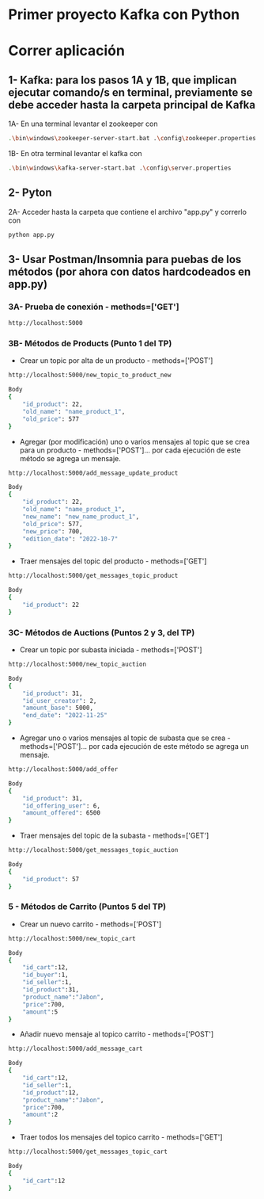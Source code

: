 # Primer proyecto Kafka con Python

# Correr aplicación
## 1- Kafka: para los pasos 1A y 1B, que implican ejecutar comando/s en terminal, previamente se debe acceder hasta la carpeta principal de Kafka
1A- En una terminal levantar el zookeeper con
```bash
.\bin\windows\zookeeper-server-start.bat .\config\zookeeper.properties
```
1B- En otra terminal levantar el kafka con
```bash
.\bin\windows\kafka-server-start.bat .\config\server.properties
```
## 2- Pyton
2A- Acceder hasta la carpeta que contiene el archivo "app.py" y correrlo con
```bash
python app.py
```
## 3- Usar Postman/Insomnia para puebas de los métodos (por ahora con datos hardcodeados en app.py)
### 3A- Prueba de conexión - methods=['GET']
```bash
http://localhost:5000
```
### 3B- Métodos de Products (Punto 1 del TP)

- Crear un topic por alta de un producto - methods=['POST']
```bash
http://localhost:5000/new_topic_to_product_new

Body
{
	"id_product": 22,
	"old_name": "name_product_1",
	"old_price": 577
}
```

- Agregar (por modificación) uno o varios mensajes al topic que se crea para un producto - methods=['POST']... por cada ejecución de este método se agrega un mensaje.
```bash
http://localhost:5000/add_message_update_product

Body
{
	"id_product": 22,
	"old_name": "name_product_1",
	"new_name": "new_name_product_1",
	"old_price": 577,
	"new_price": 700,
	"edition_date": "2022-10-7"
}
```
- Traer mensajes del topic del producto - methods=['GET']
```bash
http://localhost:5000/get_messages_topic_product

Body
{
	"id_product": 22
}
```

### 3C- Métodos de Auctions (Puntos 2 y 3, del TP)

- Crear un topic por subasta iniciada - methods=['POST']
```bash
http://localhost:5000/new_topic_auction

Body
{
	"id_product": 31,
	"id_user_creator": 2,
	"amount_base": 5000,
	"end_date": "2022-11-25"
}
```

- Agregar uno o varios mensajes al topic de subasta que se crea - methods=['POST']... por cada ejecución de este método se agrega un mensaje.
```bash
http://localhost:5000/add_offer

Body
{
	"id_product": 31,
	"id_offering_user": 6,
	"amount_offered": 6500
}

```

- Traer mensajes del topic de la subasta - methods=['GET']
```bash
http://localhost:5000/get_messages_topic_auction

Body
{
	"id_product": 57
}
```
### 5 - Métodos de Carrito (Puntos 5 del TP)

- Crear un nuevo carrito - methods=['POST']
```bash
http://localhost:5000/new_topic_cart

Body
{
    "id_cart":12,
    "id_buyer":1,
    "id_seller":1,
    "id_product":31,
    "product_name":"Jabon",
    "price":700,
    "amount":5
}
```

- Añadir nuevo mensaje al topico carrito - methods=['POST']
```bash
http://localhost:5000/add_message_cart

Body
{
    "id_cart":12,
    "id_seller":1,
    "id_product":12,
    "product_name":"Jabon",
    "price":700,
    "amount":2
}
```

- Traer todos los mensajes del topico carrito - methods=['GET']
```bash
http://localhost:5000/get_messages_topic_cart

Body
{
    "id_cart":12
}
```
